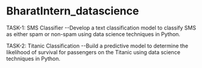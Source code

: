 # BharatIntern_datascience

TASK-1: SMS Classifier
  --Develop a text classification model to classify SMS as either spam or non-spam using data science techniques in Python.


TASK-2: Titanic Classification 
 --Build a predictive model to determine the likelihood of survival for passengers on the Titanic using data science techniques in Python.
